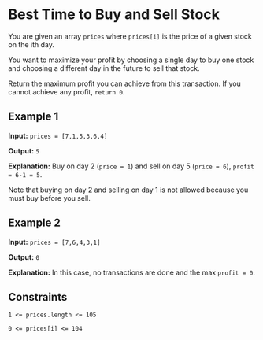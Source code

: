 # Best Time to Buy and Sell Stock

You are given an array `prices` where `prices[i]` is the price of a given stock on the ith day.

You want to maximize your profit by choosing a single day to buy one stock and choosing a different day in the future to sell that stock.

Return the maximum profit you can achieve from this transaction. If you cannot achieve any profit, `return 0`.

## Example 1

**Input:** `prices = [7,1,5,3,6,4]`

**Output:** `5`

**Explanation:** Buy on day 2 (`price = 1`) and sell on day 5 (`price = 6`), `profit = 6-1 = 5`.

Note that buying on day 2 and selling on day 1 is not allowed because you must buy before you sell.

## Example 2

**Input:** `prices = [7,6,4,3,1]`

**Output:** `0`

**Explanation:** In this case, no transactions are done and the max `profit = 0`.

## Constraints

`1 <= prices.length <= 105`

`0 <= prices[i] <= 104`
